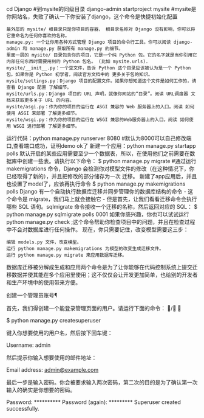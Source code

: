 cd Django #到mysite的同级目录
django-admin startproject mysite #mysite是你网站名，失败了确认一下你安装了django，这个命令是快捷初始化配置

    最外层的 mysite/ 根目录只是你项目的容器， 根目录名称对 Django 没有影响，你可以将它重命名为任何你喜欢的名称。
    manage.py: 一个让你用各种方式管理 Django 项目的命令行工具。你可以阅读 django-admin 和 manage.py 获取所有 manage.py 的细节。
    里面一层的 mysite/ 目录包含你的项目，它是一个纯 Python 包。它的名字就是当你引用它内部任何东西时需要用到的 Python 包名。 (比如 mysite.urls).
    mysite/__init__.py：一个空文件，告诉 Python 这个目录应该被认为是一个 Python 包。如果你是 Python 初学者，阅读官方文档中的 更多关于包的知识。
    mysite/settings.py：Django 项目的配置文件。如果你想知道这个文件是如何工作的，请查看 Django 配置 了解细节。
    mysite/urls.py：Django 项目的 URL 声明，就像你网站的“目录”。阅读 URL调度器 文档来获取更多关于 URL 的内容。
    mysite/asgi.py：作为你的项目的运行在 ASGI 兼容的 Web 服务器上的入口。阅读 如何使用 ASGI 来部署 了解更多细节。
    mysite/wsgi.py：作为你的项目的运行在 WSGI 兼容的Web服务器上的入口。阅读 如何使用 WSGI 进行部署 了解更多细节。
运行代码：python manage.py runserver 8080 #默认为8000可以自己修改端口,查看端口成功，证明demo ok了
新建一个应用：python manage.py startapp polls
默认开启的某些应用需要至少一个数据表，所以，在使用他们之前需要在数据库中创建一些表。请执行以下命令：
$ python manage.py migrate
#通过运行 makemigrations 命令，Django 会检测你对模型文件的修改（在这种情况下，你已经取得了新的），并且把修改的部分储存为一次 迁移。
新建了app应用后，并且也设置了model了，应该再执行命令
$ python manage.py makemigrations polls
Django 有一个自动执行数据库迁移并同步管理你的数据库结构的命令 - 这个命令是 migrate，我们马上就会接触它 - 
但是首先，让我们看看迁移命令会执行哪些 SQL 语句。sqlmigrate 命令接收一个迁移的名称，然后返回对应的 SQL：
$ python manage.py sqlmigrate polls 0001
如果你感兴趣，你也可以试试运行 python manage.py check ;这个命令帮助你检查项目中的问题，并且在检查过程中不会对数据库进行任何操作。
现在，你只需要记住，改变模型需要这三步：

    编辑 models.py 文件，改变模型。
    运行 python manage.py makemigrations 为模型的改变生成迁移文件。
    运行 python manage.py migrate 来应用数据库迁移。

数据库迁移被分解成生成和应用两个命令是为了让你能够在代码控制系统上提交迁移数据并使其能在多个应用里使用；这不仅仅会让开发更加简单，也给别的开发者和生产环境中的使用带来方便。


创建一个管理员账号¶

首先，我们得创建一个能登录管理页面的用户。请运行下面的命令：
/ 

$ python manage.py createsuperuser

键入你想要使用的用户名，然后按下回车键：

Username: admin

然后提示你输入想要使用的邮件地址：

Email address: admin@example.com

最后一步是输入密码。你会被要求输入两次密码，第二次的目的是为了确认第一次输入的确实是你想要的密码。

Password: **********
Password (again): *********
Superuser created successfully.

